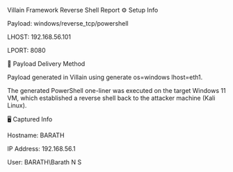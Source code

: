 Villain Framework Reverse Shell Report
⚙️ Setup Info

Payload: windows/reverse_tcp/powershell

LHOST: 192.168.56.101

LPORT: 8080

🔁 Payload Delivery Method

Payload generated in Villain using generate os=windows lhost=eth1.

The generated PowerShell one-liner was executed on the target Windows 11 VM, which established a reverse shell back to the attacker machine (Kali Linux).

🖥️ Captured Info

Hostname: BARATH

IP Address: 192.168.56.1

User: BARATH\Barath N S